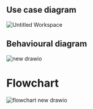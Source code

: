 ## Use case diagram
![Untitled Workspace](https://user-images.githubusercontent.com/46949062/152873278-7b4822a9-f613-4d0b-822b-ac570676f40f.png)


## Behavioural diagram
![new drawio](https://user-images.githubusercontent.com/46949062/153512721-539badfc-19f7-4424-9562-4d625320db2e.png)
# Flowchart
![flowchart new drawio](https://user-images.githubusercontent.com/46949062/153539207-f191cc72-523f-4030-9be7-26a88fc3eecd.png)



